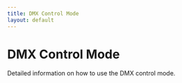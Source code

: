 ```yaml
---
title: DMX Control Mode
layout: default
---
```


# DMX Control Mode

Detailed information on how to use the DMX control mode.
